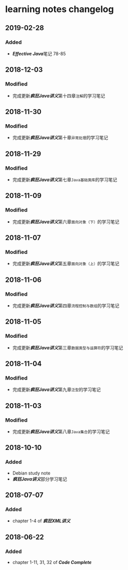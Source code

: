 # learning notes changelog #

## 2019-02-28 ##
### Added ###
- ***Effective Java***笔记 78-85

## 2018-12-03 ##
### Modified ###
- 完成更新***疯狂Java讲义***第十四章`注解`的学习笔记

## 2018-11-30 ##
### Modified ###
- 完成更新***疯狂Java讲义***第十章`异常处理`的学习笔记

## 2018-11-29 ##
### Modified ###
- 完成更新***疯狂Java讲义***第七章`Java基础类库`的学习笔记

## 2018-11-09 ##
### Modified ###
- 完成更新***疯狂Java讲义***第六章`面向对象（下）`的学习笔记

## 2018-11-07 ##
### Modified ###
- 完成更新***疯狂Java讲义***第五章`面向对象（上）`的学习笔记

## 2018-11-06 ##
### Modified ###
- 完成更新***疯狂Java讲义***第四章`流程控制与数组`的学习笔记

## 2018-11-05 ##
### Modified ###
- 完成更新***疯狂Java讲义***第三章`数据类型与运算符`的学习笔记

## 2018-11-04 ##
### Modified ###
- 完成更新***疯狂Java讲义***第九章`泛型`的学习笔记

## 2018-11-03 ##
### Modified ###
- 完成更新***疯狂Java讲义***第八章`Java集合`的学习笔记

## 2018-10-10 ##
### Added ###
- Debian study note
- ***疯狂Java讲义***部分学习笔记

## 2018-07-07 ##
### Added ###
-  chapter 1-4 of ***疯狂XML讲义***

## 2018-06-22 ##
### Added ###
- chapter 1-11, 31, 32 of ***Code Complete*** 


